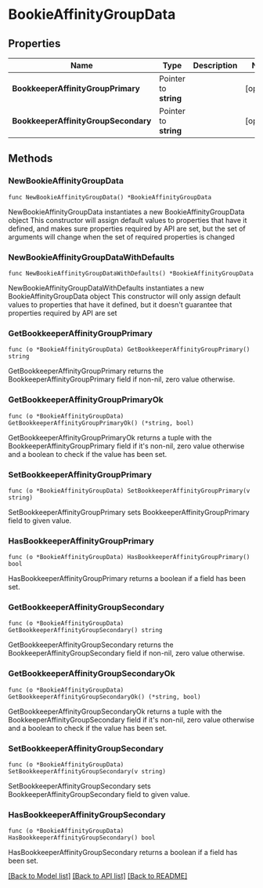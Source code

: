# BookieAffinityGroupData

## Properties

Name | Type | Description | Notes
------------ | ------------- | ------------- | -------------
**BookkeeperAffinityGroupPrimary** | Pointer to **string** |  | [optional] 
**BookkeeperAffinityGroupSecondary** | Pointer to **string** |  | [optional] 

## Methods

### NewBookieAffinityGroupData

`func NewBookieAffinityGroupData() *BookieAffinityGroupData`

NewBookieAffinityGroupData instantiates a new BookieAffinityGroupData object
This constructor will assign default values to properties that have it defined,
and makes sure properties required by API are set, but the set of arguments
will change when the set of required properties is changed

### NewBookieAffinityGroupDataWithDefaults

`func NewBookieAffinityGroupDataWithDefaults() *BookieAffinityGroupData`

NewBookieAffinityGroupDataWithDefaults instantiates a new BookieAffinityGroupData object
This constructor will only assign default values to properties that have it defined,
but it doesn't guarantee that properties required by API are set

### GetBookkeeperAffinityGroupPrimary

`func (o *BookieAffinityGroupData) GetBookkeeperAffinityGroupPrimary() string`

GetBookkeeperAffinityGroupPrimary returns the BookkeeperAffinityGroupPrimary field if non-nil, zero value otherwise.

### GetBookkeeperAffinityGroupPrimaryOk

`func (o *BookieAffinityGroupData) GetBookkeeperAffinityGroupPrimaryOk() (*string, bool)`

GetBookkeeperAffinityGroupPrimaryOk returns a tuple with the BookkeeperAffinityGroupPrimary field if it's non-nil, zero value otherwise
and a boolean to check if the value has been set.

### SetBookkeeperAffinityGroupPrimary

`func (o *BookieAffinityGroupData) SetBookkeeperAffinityGroupPrimary(v string)`

SetBookkeeperAffinityGroupPrimary sets BookkeeperAffinityGroupPrimary field to given value.

### HasBookkeeperAffinityGroupPrimary

`func (o *BookieAffinityGroupData) HasBookkeeperAffinityGroupPrimary() bool`

HasBookkeeperAffinityGroupPrimary returns a boolean if a field has been set.

### GetBookkeeperAffinityGroupSecondary

`func (o *BookieAffinityGroupData) GetBookkeeperAffinityGroupSecondary() string`

GetBookkeeperAffinityGroupSecondary returns the BookkeeperAffinityGroupSecondary field if non-nil, zero value otherwise.

### GetBookkeeperAffinityGroupSecondaryOk

`func (o *BookieAffinityGroupData) GetBookkeeperAffinityGroupSecondaryOk() (*string, bool)`

GetBookkeeperAffinityGroupSecondaryOk returns a tuple with the BookkeeperAffinityGroupSecondary field if it's non-nil, zero value otherwise
and a boolean to check if the value has been set.

### SetBookkeeperAffinityGroupSecondary

`func (o *BookieAffinityGroupData) SetBookkeeperAffinityGroupSecondary(v string)`

SetBookkeeperAffinityGroupSecondary sets BookkeeperAffinityGroupSecondary field to given value.

### HasBookkeeperAffinityGroupSecondary

`func (o *BookieAffinityGroupData) HasBookkeeperAffinityGroupSecondary() bool`

HasBookkeeperAffinityGroupSecondary returns a boolean if a field has been set.


[[Back to Model list]](../README.md#documentation-for-models) [[Back to API list]](../README.md#documentation-for-api-endpoints) [[Back to README]](../README.md)



